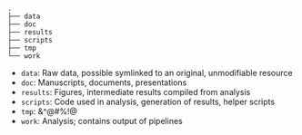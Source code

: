 ```
.
├── data
├── doc
├── results
├── scripts
├── tmp
└── work
```

* `data`: Raw data, possible symlinked to an original, unmodifiable resource
* `doc`: Manuscripts, documents, presentations
* `results`: Figures, intermediate results compiled from analysis
* `scripts`: Code used in analysis, generation of results, helper scripts
* `tmp`: &^@#%!@
* `work`: Analysis; contains output of pipelines
